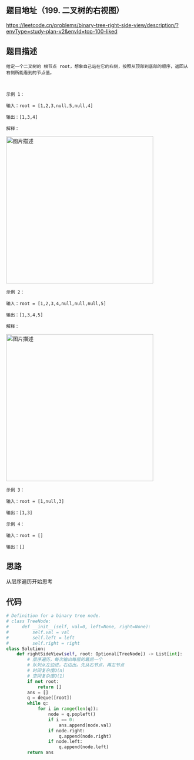 ## 题目地址（199. 二叉树的右视图）

https://leetcode.cn/problems/binary-tree-right-side-view/description/?envType=study-plan-v2&envId=top-100-liked

## 题目描述

```
给定一个二叉树的 根节点 root，想象自己站在它的右侧，按照从顶部到底部的顺序，返回从右侧所能看到的节点值。

 

示例 1：

输入：root = [1,2,3,null,5,null,4]

输出：[1,3,4]

解释：
```

<p>
<img src="https://assets.leetcode.com/uploads/2024/11/24/tmpd5jn43fs-1.png" alt="图片描述" width="400" />
</p>


```
示例 2：

输入：root = [1,2,3,4,null,null,null,5]

输出：[1,3,4,5]

解释：
```

<p>
<img src="https://assets.leetcode.com/uploads/2024/11/24/tmpkpe40xeh-1.png" alt="图片描述" width="400" />
</p>

```
示例 3：

输入：root = [1,null,3]

输出：[1,3]

示例 4：

输入：root = []

输出：[]

```

## 思路
从层序遍历开始思考

## 代码

```python
# Definition for a binary tree node.
# class TreeNode:
#     def __init__(self, val=0, left=None, right=None):
#         self.val = val
#         self.left = left
#         self.right = right
class Solution:
    def rightSideView(self, root: Optional[TreeNode]) -> List[int]:
        # 层序遍历，每次输出每层的最后一个
        # 队列从左边进，右边出。先从右节点，再左节点
        # 时间复杂度O(n)
        # 空间复杂度O(1)
        if not root:
            return []
        ans = []
        q = deque([root])
        while q:
            for i in range(len(q)):
                node = q.popleft()
                if i == 0:
                    ans.append(node.val)
                if node.right:
                    q.append(node.right)
                if node.left:
                    q.append(node.left)
        return ans
```
